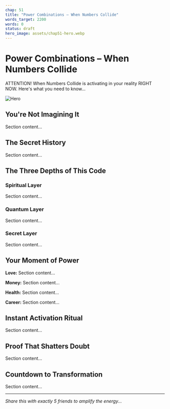 ```yaml
---
chap: 51
title: "Power Combinations – When Numbers Collide"
words_target: 2200
words: 0
status: draft
hero_image: assets/chap51-hero.webp
---
```


# Power Combinations – When Numbers Collide

ATTENTION! When Numbers Collide is activating in your reality RIGHT NOW. Here's what you need to know...

![Hero](../assets/chap51-hero.webp)

## You're Not Imagining It

Section content...

## The Secret History

Section content...

## The Three Depths of This Code

### Spiritual Layer
Section content...

### Quantum Layer
Section content...

### Secret Layer
Section content...

## Your Moment of Power

**Love:** Section content...

**Money:** Section content...

**Health:** Section content...

**Career:** Section content...

## Instant Activation Ritual

Section content...

## Proof That Shatters Doubt

Section content...

## Countdown to Transformation

Section content...

---

*Share this with exactly 5 friends to amplify the energy...*
